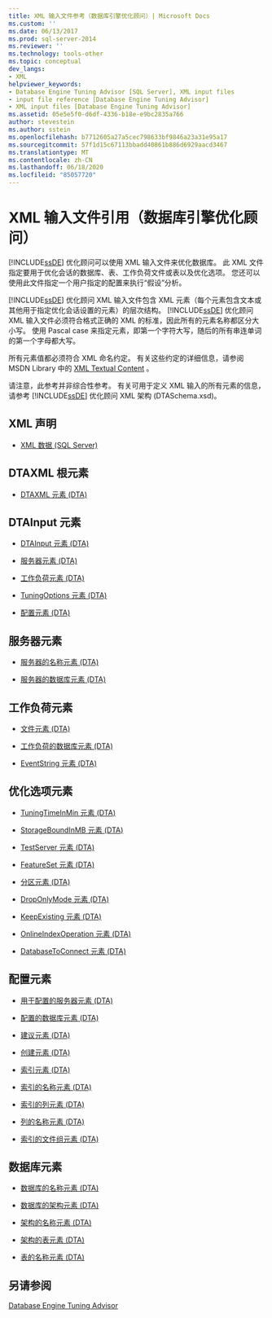```yaml
---
title: XML 输入文件参考（数据库引擎优化顾问）| Microsoft Docs
ms.custom: ''
ms.date: 06/13/2017
ms.prod: sql-server-2014
ms.reviewer: ''
ms.technology: tools-other
ms.topic: conceptual
dev_langs:
- XML
helpviewer_keywords:
- Database Engine Tuning Advisor [SQL Server], XML input files
- input file reference [Database Engine Tuning Advisor]
- XML input files [Database Engine Tuning Advisor]
ms.assetid: 05e5e5f0-d6df-4336-b18e-e9bc2835a766
author: stevestein
ms.author: sstein
ms.openlocfilehash: b7712605a27a5cec798633bf9846a23a31e95a17
ms.sourcegitcommit: 57f1d15c67113bbadd40861b886d6929aacd3467
ms.translationtype: MT
ms.contentlocale: zh-CN
ms.lasthandoff: 06/18/2020
ms.locfileid: "85057720"
---
```

# <a name="xml-input-file-reference-database-engine-tuning-advisor"></a>XML 输入文件引用（数据库引擎优化顾问）
  [!INCLUDE[ssDE](../../includes/ssde-md.md)] 优化顾问可以使用 XML 输入文件来优化数据库。 此 XML 文件指定要用于优化会话的数据库、表、工作负荷文件或表以及优化选项。 您还可以使用此文件指定一个用户指定的配置来执行“假设”分析。  
  
 [!INCLUDE[ssDE](../../includes/ssde-md.md)] 优化顾问 XML 输入文件包含 XML 元素（每个元素包含文本或其他用于指定优化会话设置的元素）的层次结构。 [!INCLUDE[ssDE](../../includes/ssde-md.md)] 优化顾问 XML 输入文件必须符合格式正确的 XML 的标准，因此所有的元素名称都区分大小写。 使用 Pascal case 来指定元素，即第一个字符大写，随后的所有串连单词的第一个字母都大写。  
  
 所有元素值都必须符合 XML 命名约定。 有关这些约定的详细信息，请参阅 MSDN Library 中的 [XML Textual Content](https://go.microsoft.com/fwlink/?LinkId=7614) 。  
  
 请注意，此参考并非综合性参考。 有关可用于定义 XML 输入的所有元素的信息，请参考 [!INCLUDE[ssDE](../../includes/ssde-md.md)] 优化顾问 XML 架构 (DTASchema.xsd)。  
  
## <a name="xml-declaration"></a>XML 声明  
  
-   [XML 数据 (SQL Server)](../../relational-databases/xml/xml-data-sql-server.md)  
  
## <a name="dtaxml-root-element"></a>DTAXML 根元素  
  
-   [DTAXML 元素 (DTA)](dtaxml-element-dta.md)  
  
## <a name="dtainput-elements"></a>DTAInput 元素  
  
-   [DTAInput 元素 (DTA)](dtainput-element-dta.md)  
  
-   [服务器元素 (DTA)](server-element-dta.md)  
  
-   [工作负荷元素 (DTA)](workload-element-dta.md)  
  
-   [TuningOptions 元素 (DTA)](tuningoptions-element-dta.md)  
  
-   [配置元素 (DTA)](configuration-element-dta.md)  
  
## <a name="server-elements"></a>服务器元素  
  
-   [服务器的名称元素 (DTA)](name-element-for-server-dta.md)  
  
-   [服务器的数据库元素 (DTA)](database-element-for-server-dta.md)  
  
## <a name="workload-elements"></a>工作负荷元素  
  
-   [文件元素 (DTA)](file-element-dta.md)  
  
-   [工作负荷的数据库元素 (DTA)](database-element-for-workload-dta.md)  
  
-   [EventString 元素 (DTA)](eventstring-element-dta.md)  
  
## <a name="tuning-options-elements"></a>优化选项元素  
  
-   [TuningTimeInMin 元素 (DTA)](tuningtimeinmin-element-dta.md)  
  
-   [StorageBoundInMB 元素 (DTA)](storageboundinmb-element-dta.md)  
  
-   [TestServer 元素 (DTA)](testserver-element-dta.md)  
  
-   [FeatureSet 元素 (DTA)](featureset-element-dta.md)  
  
-   [分区元素 (DTA)](partitioning-element-dta.md)  
  
-   [DropOnlyMode 元素 (DTA)](droponlymode-element-dta.md)  
  
-   [KeepExisting 元素 (DTA)](keepexisting-element-dta.md)  
  
-   [OnlineIndexOperation 元素 (DTA)](onlineindexoperation-element-dta.md)  
  
-   [DatabaseToConnect 元素 (DTA)](databasetoconnect-element-dta.md)  
  
## <a name="configuration-elements"></a>配置元素  
  
-   [用于配置的服务器元素 (DTA)](server-element-for-configuration-dta.md)  
  
-   [配置的数据库元素 (DTA)](database-element-for-configuration-dta.md)  
  
-   [建议元素 (DTA)](recommendation-element-dta.md)  
  
-   [创建元素 (DTA)](create-element-dta.md)  
  
-   [索引元素 (DTA)](index-element-dta.md)  
  
-   [索引的名称元素 (DTA)](name-element-for-index-dta.md)  
  
-   [索引的列元素 (DTA)](column-element-for-index-dta.md)  
  
-   [列的名称元素 (DTA)](name-element-for-column-dta.md)  
  
-   [索引的文件组元素 (DTA)](filegroup-element-for-index-dta.md)  
  
## <a name="database-elements"></a>数据库元素  
  
-   [数据库的名称元素 (DTA)](name-element-for-database-dta.md)  
  
-   [数据库的架构元素 (DTA)](schema-element-for-database-dta.md)  
  
-   [架构的名称元素 (DTA)](name-element-for-schema-dta.md)  
  
-   [架构的表元素 (DTA)](table-element-for-schema-dta.md)  
  
-   [表的名称元素 (DTA)](name-element-for-table-dta.md)  
  
## <a name="see-also"></a>另请参阅  
 [Database Engine Tuning Advisor](../../relational-databases/performance/database-engine-tuning-advisor.md)  
  
  
